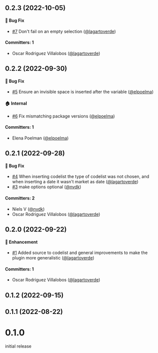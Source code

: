 



## 0.2.3 (2022-10-05)

#### :bug: Bug Fix
* [#7](https://github.com/lblod/ember-rdfa-editor-insert-variable-plugin/pull/7) Don't fail on an empty selection ([@lagartoverde](https://github.com/lagartoverde))

#### Committers: 1
- Oscar Rodriguez Villalobos ([@lagartoverde](https://github.com/lagartoverde))

## 0.2.2 (2022-09-30)

#### :bug: Bug Fix
* [#5](https://github.com/lblod/ember-rdfa-editor-insert-variable-plugin/pull/5) Ensure an invisible space is inserted after the variable ([@elpoelma](https://github.com/elpoelma))

#### :house: Internal
* [#6](https://github.com/lblod/ember-rdfa-editor-insert-variable-plugin/pull/6) Fix mismatching package versions ([@elpoelma](https://github.com/elpoelma))

#### Committers: 1
- Elena Poelman ([@elpoelma](https://github.com/elpoelma))

## 0.2.1 (2022-09-28)

#### :bug: Bug Fix
* [#4](https://github.com/lblod/ember-rdfa-editor-insert-variable-plugin/pull/4) When inserting codelist the type of codelist was not chosen, and when inserting a date it wasn't market as date ([@lagartoverde](https://github.com/lagartoverde))
* [#3](https://github.com/lblod/ember-rdfa-editor-insert-variable-plugin/pull/3) make options optional ([@nvdk](https://github.com/nvdk))

#### Committers: 2
- Niels V ([@nvdk](https://github.com/nvdk))
- Oscar Rodriguez Villalobos ([@lagartoverde](https://github.com/lagartoverde))

## 0.2.0 (2022-09-22)

#### :rocket: Enhancement
* [#1](https://github.com/lblod/ember-rdfa-editor-insert-variable-plugin/pull/1) Added source to codelist and general improvements to make the plugin more generalistic ([@lagartoverde](https://github.com/lagartoverde))

#### Committers: 1
- Oscar Rodriguez Villalobos ([@lagartoverde](https://github.com/lagartoverde))


## 0.1.2 (2022-09-15)

## 0.1.1 (2022-08-22)

# 0.1.0
initial release

